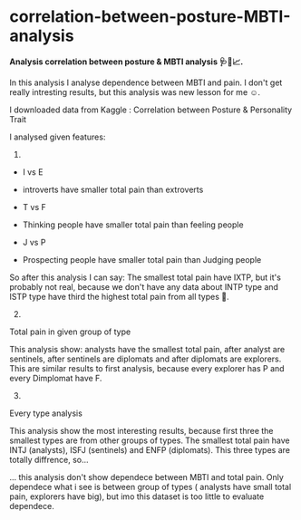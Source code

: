 # correlation-between-posture-MBTI-analysis
**Analysis correlation between posture &amp; MBTI analysis 🩺🧠📈.**

In this analysis I analyse dependence between MBTI and pain.
I don't get really intresting results, but this analysis was new lesson for me ☺️.

I downloaded data from Kaggle : Correlation between Posture & Personality Trait

I analysed given features:

1)
- I vs E
*  introverts have smaller total pain than extroverts
- T vs F
* Thinking people have smaller total pain than feeling people
- J vs P
* Prospecting people have smaller total pain than Judging people

So after this analysis I can say: The smallest total pain have IXTP, but it's probably not real, because we don't have any data about INTP type and ISTP type have third the highest total pain from all types 🙈.

2) 
Total pain in given group of type

This analysis show: analysts have the smallest total pain, after analyst are sentinels, after sentinels are diplomats and after diplomats are explorers. This are similar results to first analysis, because every explorer has P and every Dimplomat have F.

3)
Every type analysis

This analysis show the most interesting results, because first three the smallest types are from other groups of types. The smallest total pain have INTJ (analysts), ISFJ (sentinels) and ENFP (diplomats). This three types are totally diffrence, so...

... this analysis don't show dependece between MBTI and total pain. Only dependece what i see is between group of types ( analysts have small total pain, explorers have big), but imo this dataset is too little to evaluate dependece.
